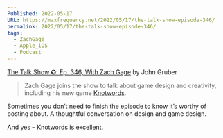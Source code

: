 ```yaml
---
Published: 2022-05-17
URL: https://maxfrequency.net/2022/05/17/the-talk-show-episode-346/
permalink: 2022/05/17/the-talk-show-episode-346/
tags:
  - ZachGage
  - Apple_iOS
  - Podcast
---
```

[The Talk Show ✪: Ep. 346, With Zach Gage](https://daringfireball.net/thetalkshow/2022/05/09/ep-346) by John Gruber

> Zach Gage joins the show to talk about game design and creativity, including his new game [Knotwords](https://playknotwords.com/).

Sometimes you don’t need to finish the episode to know it’s worthy of posting about. A thoughtful conversation on design and game design.

And yes – Knotwords is excellent.